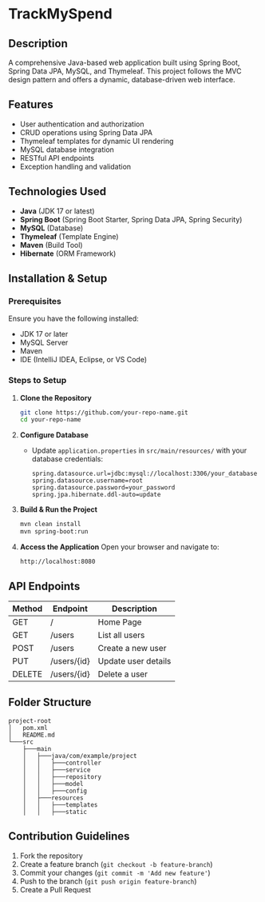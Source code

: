 # TrackMySpend 

## Description
A comprehensive Java-based web application built using Spring Boot, Spring Data JPA, MySQL, and Thymeleaf. This project follows the MVC design pattern and offers a dynamic, database-driven web interface.

## Features
- User authentication and authorization
- CRUD operations using Spring Data JPA
- Thymeleaf templates for dynamic UI rendering
- MySQL database integration
- RESTful API endpoints
- Exception handling and validation

## Technologies Used
- **Java** (JDK 17 or latest)
- **Spring Boot** (Spring Boot Starter, Spring Data JPA, Spring Security)
- **MySQL** (Database)
- **Thymeleaf** (Template Engine)
- **Maven** (Build Tool)
- **Hibernate** (ORM Framework)

## Installation & Setup

### Prerequisites
Ensure you have the following installed:
- JDK 17 or later
- MySQL Server
- Maven
- IDE (IntelliJ IDEA, Eclipse, or VS Code)

### Steps to Setup
1. **Clone the Repository**
   ```sh
   git clone https://github.com/your-repo-name.git
   cd your-repo-name
   ```

2. **Configure Database**
   - Update `application.properties` in `src/main/resources/` with your database credentials:
     ```properties
     spring.datasource.url=jdbc:mysql://localhost:3306/your_database
     spring.datasource.username=root
     spring.datasource.password=your_password
     spring.jpa.hibernate.ddl-auto=update
     ```

3. **Build & Run the Project**
   ```sh
   mvn clean install
   mvn spring-boot:run
   ```

4. **Access the Application**
   Open your browser and navigate to:
   ```
   http://localhost:8080
   ```

## API Endpoints
| Method | Endpoint       | Description              |
|--------|--------------|--------------------------|
| GET    | /            | Home Page                |
| GET    | /users       | List all users           |
| POST   | /users       | Create a new user        |
| PUT    | /users/{id}  | Update user details      |
| DELETE | /users/{id}  | Delete a user            |

## Folder Structure
```
project-root
│   pom.xml
│   README.md
└───src
    ├───main
    │   ├───java/com/example/project
    │   │   ├───controller
    │   │   ├───service
    │   │   ├───repository
    │   │   ├───model
    │   │   ├───config
    │   ├───resources
    │   │   ├───templates
    │   │   ├───static
```

## Contribution Guidelines
1. Fork the repository
2. Create a feature branch (`git checkout -b feature-branch`)
3. Commit your changes (`git commit -m 'Add new feature'`)
4. Push to the branch (`git push origin feature-branch`)
5. Create a Pull Request
